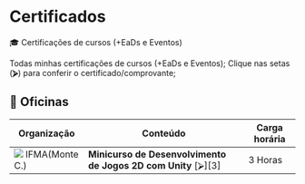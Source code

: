 # Certificados
🎓 Certificações de cursos (+EaDs e Eventos)

Todas minhas certificações de cursos (+EaDs e Eventos);
Clique nas setas (**⮚**) para conferir o certificado/comprovante;

## 📜 Oficinas 
  | Organização         | Conteúdo                  | Carga horária 
  | ------------------- | ------------------------- | ------------- | 
  | ![][sIF] IFMA(Monte C.)  | **Minicurso de Desenvolvimento de Jogos 2D com Unity**  [⮚][3]  | 3 Horas       |


<!-- -=- # --- REFERÊNCIAS --- # -=- -->
<!-- Links/Certificados -->

<!-- Links/Img -->
[sIF]: img/ifma.png